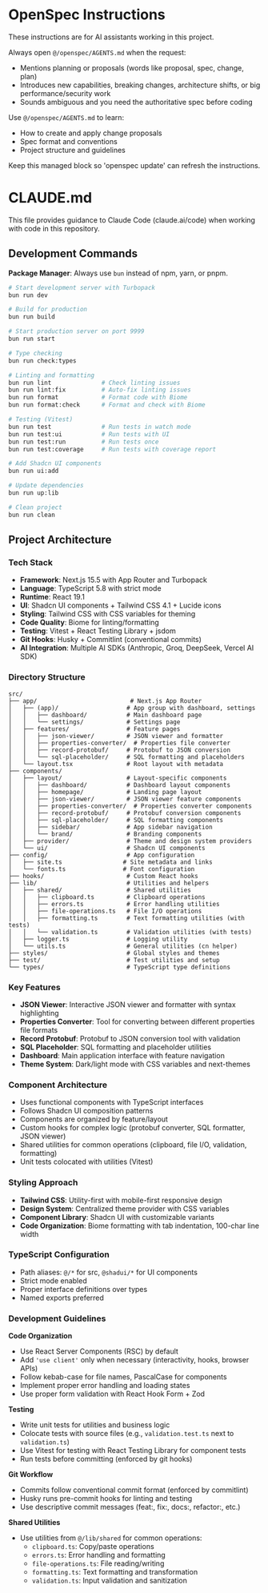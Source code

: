 <!-- OPENSPEC:START -->
# OpenSpec Instructions

These instructions are for AI assistants working in this project.

Always open `@/openspec/AGENTS.md` when the request:
- Mentions planning or proposals (words like proposal, spec, change, plan)
- Introduces new capabilities, breaking changes, architecture shifts, or big performance/security work
- Sounds ambiguous and you need the authoritative spec before coding

Use `@/openspec/AGENTS.md` to learn:
- How to create and apply change proposals
- Spec format and conventions
- Project structure and guidelines

Keep this managed block so 'openspec update' can refresh the instructions.

<!-- OPENSPEC:END -->

# CLAUDE.md

This file provides guidance to Claude Code (claude.ai/code) when working with code in this repository.

## Development Commands

**Package Manager**: Always use `bun` instead of npm, yarn, or pnpm.

```bash
# Start development server with Turbopack
bun run dev

# Build for production  
bun run build

# Start production server on port 9999
bun run start

# Type checking
bun run check:types

# Linting and formatting
bun run lint              # Check linting issues
bun run lint:fix          # Auto-fix linting issues
bun run format            # Format code with Biome
bun run format:check      # Format and check with Biome

# Testing (Vitest)
bun run test              # Run tests in watch mode
bun run test:ui           # Run tests with UI
bun run test:run          # Run tests once
bun run test:coverage     # Run tests with coverage report

# Add Shadcn UI components
bun run ui:add

# Update dependencies
bun run up:lib

# Clean project
bun run clean
```

## Project Architecture

### Tech Stack
- **Framework**: Next.js 15.5 with App Router and Turbopack
- **Language**: TypeScript 5.8 with strict mode
- **Runtime**: React 19.1
- **UI**: Shadcn UI components + Tailwind CSS 4.1 + Lucide icons
- **Styling**: Tailwind CSS with CSS variables for theming
- **Code Quality**: Biome for linting/formatting
- **Testing**: Vitest + React Testing Library + jsdom
- **Git Hooks**: Husky + Commitlint (conventional commits)
- **AI Integration**: Multiple AI SDKs (Anthropic, Groq, DeepSeek, Vercel AI SDK)

### Directory Structure

```
src/
├── app/                          # Next.js App Router
│   ├── (app)/                   # App group with dashboard, settings
│   │   ├── dashboard/           # Main dashboard page
│   │   └── settings/            # Settings page
│   ├── features/                # Feature pages
│   │   ├── json-viewer/         # JSON viewer and formatter
│   │   ├── properties-converter/  # Properties file converter
│   │   ├── record-protobuf/     # Protobuf to JSON conversion
│   │   └── sql-placeholder/     # SQL formatting and placeholders
│   └── layout.tsx               # Root layout with metadata
├── components/
│   ├── layout/                  # Layout-specific components
│   │   ├── dashboard/           # Dashboard layout components
│   │   ├── homepage/            # Landing page layout
│   │   ├── json-viewer/         # JSON viewer feature components
│   │   ├── properties-converter/  # Properties converter components
│   │   ├── record-protobuf/     # Protobuf conversion components
│   │   ├── sql-placeholder/     # SQL formatting components
│   │   ├── sidebar/             # App sidebar navigation
│   │   └── brand/               # Branding components
│   ├── provider/                # Theme and design system providers
│   └── ui/                      # Shadcn UI components
├── config/                      # App configuration
│   ├── site.ts                 # Site metadata and links
│   └── fonts.ts                # Font configuration
├── hooks/                       # Custom React hooks
├── lib/                         # Utilities and helpers
│   ├── shared/                  # Shared utilities
│   │   ├── clipboard.ts         # Clipboard operations
│   │   ├── errors.ts            # Error handling utilities
│   │   ├── file-operations.ts   # File I/O operations
│   │   ├── formatting.ts        # Text formatting utilities (with tests)
│   │   └── validation.ts        # Validation utilities (with tests)
│   ├── logger.ts                # Logging utility
│   └── utils.ts                 # General utilities (cn helper)
├── styles/                      # Global styles and themes
├── test/                        # Test utilities and setup
└── types/                       # TypeScript type definitions
```

### Key Features
- **JSON Viewer**: Interactive JSON viewer and formatter with syntax highlighting
- **Properties Converter**: Tool for converting between different properties file formats
- **Record Protobuf**: Protobuf to JSON conversion tool with validation
- **SQL Placeholder**: SQL formatting and placeholder utilities
- **Dashboard**: Main application interface with feature navigation
- **Theme System**: Dark/light mode with CSS variables and next-themes

### Component Architecture
- Uses functional components with TypeScript interfaces
- Follows Shadcn UI composition patterns
- Components are organized by feature/layout
- Custom hooks for complex logic (protobuf converter, SQL formatter, JSON viewer)
- Shared utilities for common operations (clipboard, file I/O, validation, formatting)
- Unit tests colocated with utilities (Vitest)

### Styling Approach
- **Tailwind CSS**: Utility-first with mobile-first responsive design
- **Design System**: Centralized theme provider with CSS variables
- **Component Library**: Shadcn UI with customizable variants
- **Code Organization**: Biome formatting with tab indentation, 100-char line width

### TypeScript Configuration
- Path aliases: `@/*` for src, `@shadui/*` for UI components
- Strict mode enabled
- Proper interface definitions over types
- Named exports preferred

### Development Guidelines

**Code Organization**
- Use React Server Components (RSC) by default
- Add `'use client'` only when necessary (interactivity, hooks, browser APIs)
- Follow kebab-case for file names, PascalCase for components
- Implement proper error handling and loading states
- Use proper form validation with React Hook Form + Zod

**Testing**
- Write unit tests for utilities and business logic
- Colocate tests with source files (e.g., `validation.test.ts` next to `validation.ts`)
- Use Vitest for testing with React Testing Library for component tests
- Run tests before committing (enforced by git hooks)

**Git Workflow**
- Commits follow conventional commit format (enforced by commitlint)
- Husky runs pre-commit hooks for linting and testing
- Use descriptive commit messages (feat:, fix:, docs:, refactor:, etc.)

**Shared Utilities**
- Use utilities from `@/lib/shared` for common operations:
  - `clipboard.ts`: Copy/paste operations
  - `errors.ts`: Error handling and formatting
  - `file-operations.ts`: File reading/writing
  - `formatting.ts`: Text formatting and transformation
  - `validation.ts`: Input validation and sanitization